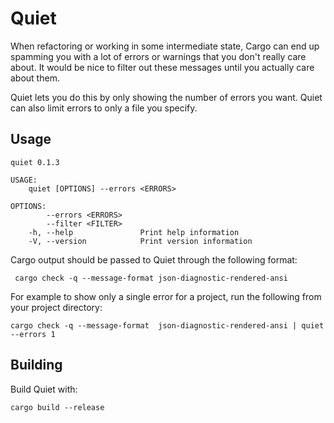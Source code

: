 # Quiet

When refactoring or working in some intermediate state, Cargo can end up spamming you with a lot of errors or warnings
that you don't really care about. It would be nice to filter out these messages until you actually care about them.

Quiet lets you do this by only showing the number of errors you want. Quiet can also limit errors to only a file you
specify.


## Usage

```
quiet 0.1.3

USAGE:
    quiet [OPTIONS] --errors <ERRORS>

OPTIONS:
        --errors <ERRORS>
        --filter <FILTER>
    -h, --help               Print help information
    -V, --version            Print version information
```

Cargo output should be passed to Quiet through the following format:

```
 cargo check -q --message-format json-diagnostic-rendered-ansi
 ```

For example to show only a single error for a project, run the following from your project directory:

```
cargo check -q --message-format  json-diagnostic-rendered-ansi | quiet --errors 1
 ```

## Building

Build Quiet with:

```
cargo build --release
```

